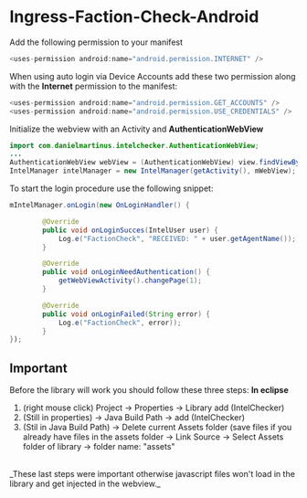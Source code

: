 Ingress-Faction-Check-Android
=============================

Add the following permission to your manifest

```Java
<uses-permission android:name="android.permission.INTERNET" /> 
```

When using auto login via Device Accounts add these two permission along with the **Internet** permission to the manifest:

```Java
<uses-permission android:name="android.permission.GET_ACCOUNTS" />
<uses-permission android:name="android.permission.USE_CREDENTIALS" />
```

Initialize the webview with an Activity and **AuthenticationWebView**

```Java
import com.danielmartinus.intelchecker.AuthenticationWebView;
...
AuthenticationWebView webView = (AuthenticationWebView) view.findViewById(R.id.webview);
IntelManager intelManager = new IntelManager(getActivity(), mWebView);
```

To start the login procedure use the following snippet:

```Java
mIntelManager.onLogin(new OnLoginHandler() {

		@Override
		public void onLoginSucces(IntelUser user) {
			Log.e("FactionCheck", "RECEIVED: " + user.getAgentName());
		}

		@Override
		public void onLoginNeedAuthentication() {
			getWebViewActivity().changePage(1);
		}

		@Override
		public void onLoginFailed(String error) {
			Log.e("FactionCheck", error));
		}
});
```

<h2>Important</h2>

Before the library will work you should follow these three steps:
**In eclipse** <br/>
1) (right mouse click) Project -> Properties -> Library add (IntelChecker)<br/>
2) (Still in properties) -> Java Build Path -> add (IntelChecker)<br/>
3) (Stil in Java Build Path) -> Delete current Assets folder (save files if you already have files in the assets folder -> Link Source -> Select Assets folder of library -> folder name: "assets"<br/>
<br/>
_These last steps were important otherwise javascript files won't load in the library and get injected in the webview._
